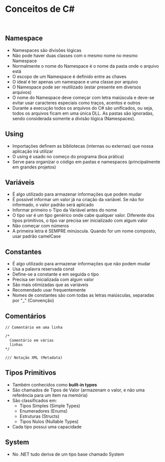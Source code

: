 # Conceitos de C#
&nbsp;

## Namespace
- Namespaces são divisões lógicas
- Não pode haver duas classes com o mesmo nome no mesmo Namespace
- Normalmente o nome do Namespace é o nome da pasta onde o arquivo está
- O escopo de um Namespace é definido entre as chaves
- O ideal é ter apenas um namespace e uma classe por arquivo
- O Namespace pode ser reutilizado (estar presente em diversos arquivos)
- O nome do Namespace deve começar com letra maiúscula e deve-se evitar usar caracteres especiais como traços, acentos e outros
- Durante a execução todos os arquivos do C# são unificados, ou seja, todos os arquivos ficam em uma única DLL. As pastas são ignoradas, sendo considerada somente a divisão lógica (Namespaces).
  &nbsp;

## Using
- Importações definem as bibliotecas (internas ou externas) que nossa aplicação irá utilizar
- O using é usado no começo do programa (boa prática)
- Serve para organizar o código em pastas e namespaces (principalmente em grandes projetos)
  &nbsp;

## Variáveis
- É algo utilizado para armazenar informações que podem mudar
- É possível informar um valor já na criação da variável. Se não for informado, o valor padrão será aplicado
- Informar primeiro o Tipo da Variável antes do nome
- O tipo var é um tipo genérico onde cabe qualquer valor. Diferente dos tipos primitivos, o tipo var precisa ser inicializado com algum valor
- Não começar com números
- A primeira letra é SEMPRE minúscula. Quando for um nome composto, usar padrão camelCase
  &nbsp;

## Constantes
- É algo utilizado para armazenar informações que não podem mudar
- Usa a palavra reservada const
- Define-se a constante e em seguida o tipo
- Precisa ser inicializada com algum valor
- São mais otimizadas que as variáveis
- Recomendado usar frequentemente
- Nomes de constantes são com todas as letras maiúsculas, separadas por "\_" (Convenção)
  &nbsp;

## Comentários
```
// Comentário em uma linha

/*
  Comentário em várias
  linhas
*/

/// Notação XML (Metadata)
```

## Tipos Primitivos
- Também conhecidos como <strong>built-in types</strong>
- São chamados de Tipos de Valor (armazenam o valor, e não uma referência para um item na memória)
- São classificados em:
  - Tipos Simples (Simple Types)
  - Enumeradores (Enums)
  - Estruturas (Structs)
  - Tipos Nulos (Nullable Types)
- Cada tipo possui uma capacidade
&nbsp;

## System
- No .NET tudo deriva de um tipo base chamado System
&nbsp;


